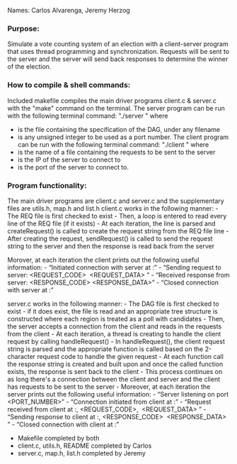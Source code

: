 Names: Carlos Alvarenga, Jeremy Herzog



### Purpose:
Simulate a vote counting system of an election with a client-server program that uses thread programming and synchronization. Requests will be sent to the server
and the server will send back responses to determine the winner of the election.



### How to compile & shell commands:
Included makefile compiles the main driver programs client.c & server.c with the "make" command on the terminal.
The server program can be run with the following terminal command: "./server <DAG FILE> <Server Port>" where
- <DAG FILE> is the file containing the specification of the DAG, under any filename
- <Server Port> is any unsigned integer to be used as a port number.
The client program can be run with the following terminal command: "./client <REQ FILE> <Server IP> <Server Port>" where
- <REQ FILE> is the name of a file containing the requests to be sent to the server
- <Server IP> is the IP of the server to connect to
- <Server Port> is the port of the server to connect to.



### Program functionality:
The main driver programs are client.c and server.c and the supplementary files are utils.h, map.h and list.h
client.c works in the following manner:
     - The REQ file is first checked to exist
     - Then, a loop is entered to read every line of the REQ file (if it exists)
     - At each iteration, the line is parsed and createRequest() is called to create the request string from the REQ file line
     - After creating the request, sendRequest() is called to send the request string to the server and then the response is read back from the server

Morover, at each iteration the client prints out the following useful information:
     - “Initiated connection with server at <SERVER IP>:<SERVER PORT>”
     - “Sending request to server: <REQUEST_CODE> ​ <REQUEST_DATA>​ ”
     - “Received response from server: <RESPONSE_CODE> <RESPONSE_DATA>”
     - “Closed connection with server at <SERVER IP>:<SERVER PORT>”

server.c works in the following manner:
     - The DAG file is first checked to exist
     - if it does exist, the file is read and an appropriate tree structure is constructed where each region is treated as a poll with candidates
     - Then, the server accepts a connection from the client and reads in the requests from the client
     - At each iteration, a thread is creating to handle the client request by calling handleRequest()
     - In handleRequest(), the client request string is parsed and the appropriate function is called based on the 2-character request code to handle the given request
     - At each function call the response string is created and built upon and once the called function exists, the response is sent back to the client
     - This process continues on as long there's a connection between the client and server and the client has requests to be sent to the server
     - Moreover, at each iteration the server prints out the following useful information:
          - “Server listening on port <PORT_NUMBER>”
          - “Connection initiated from client at <CLIENT IP>:<CLIENT PORT>”
     - “Request received from client at <CLIENT IP>:<CLIENT PORT>, <REQUEST_CODE>, ​ <REQUEST_DATA>​ ”
     - “Sending response to client at <CLIENT IP>:<CLIENT PORT>, <RESPONSE_CODE> ​ <RESPONSE_DATA>​ ”
     - “Closed connection with client at <CLIENT IP>:<CLIENT PORT>”

- Makefile completed by both
- client.c, utils.h, README completed by Carlos
- server.c, map.h, list.h completed by Jeremy
